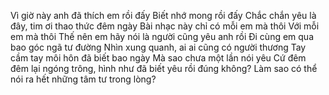 Vì giờ này anh đã thích em rồi đấy
Biết nhớ mong rồi đấy
Chắc chắn yêu là đây, tim ơi thao thức đêm ngày
Bài nhạc này chỉ có mỗi em mà thôi
Với mỗi em mà thôi
Thế nên em hãy nói là người cũng yêu anh rồi
Đi cùng em qua bao góc ngã tư đường
Nhìn xung quanh, ai ai cũng có người thương
Tay cầm tay môi hôn đã biết bao ngày
Mà sao chưa một lần nói yêu
Cứ đêm đêm lại ngóng trông, hình như đã biết yêu rồi đúng không?
Làm sao có thể nói ra hết những tâm tư trong lòng?